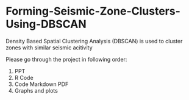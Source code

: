 # Forming-Seismic-Zone-Clusters-Using-DBSCAN
Density Based Spatial Clustering Analysis (DBSCAN) is used to cluster zones with similar seismic acitivity

Please go through the project in following order:
1. PPT
2. R Code
3. Code Markdown PDF
4. Graphs and plots
